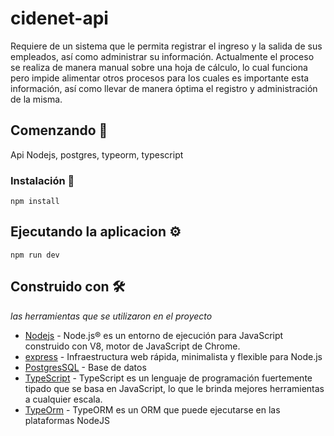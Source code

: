 # cidenet-api

Requiere de un sistema que le permita registrar el ingreso y la salida de sus empleados, así como administrar su información. Actualmente el proceso se realiza de manera manual sobre una hoja de cálculo, lo cual funciona pero impide alimentar otros procesos para los cuales es importante esta información, así como llevar de manera óptima el registro y administración de la misma.

## Comenzando 🚀

Api Nodejs, postgres, typeorm, typescript

### Instalación 🔧

```
npm install
```

## Ejecutando la aplicacion ⚙️

```
npm run dev
```

## Construido con 🛠️

_las herramientas que se utilizaron en el proyecto_

* [Nodejs](https://nodejs.org/es/) - Node.js® es un entorno de ejecución para JavaScript construido con V8, motor de JavaScript de Chrome.
* [express](https://expressjs.com/es/) - Infraestructura web rápida, minimalista y flexible para Node.js
* [PostgresSQL](https://www.postgresql.org/) - Base de datos
* [TypeScript](https://www.typescriptlang.org/) - TypeScript es un lenguaje de programación fuertemente tipado que se basa en JavaScript, lo que le brinda mejores herramientas a cualquier escala.
* [TypeOrm](https://typeorm.io/) - TypeORM es un ORM que puede ejecutarse en las plataformas NodeJS
